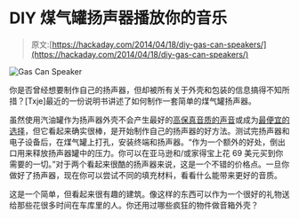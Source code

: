 # DIY 煤气罐扬声器播放你的音乐

> 原文:[https://hackaday.com/2014/04/18/diy-gas-can-speakers/](https://hackaday.com/2014/04/18/diy-gas-can-speakers/)

![Gas Can Speaker](../Images/1f4478ba39872d5cfdd5852bb00381b4.png)

你是否曾经想要制作自己的扬声器，但却被所有关于外壳和包装的信息搞得不知所措？[Txje]最近的一份说明书讲述了如何制作一套简单的煤气罐扬声器。

虽然使用汽油罐作为扬声器外壳不会产生最好的[高保真音质的声音](http://hackaday.com/2010/10/27/unreal-speaker-build/)或成为[最便宜的选择](http://hackaday.com/2013/12/01/diy-pringles-can-speaker/)，但它看起来确实很棒，是开始制作自己的扬声器的好方法。测试完扬声器和电子设备后，在煤气罐上打孔，安装终端和扬声器。“作为一个额外的好处，倒出口用来释放扬声器罐中的压力。你可以在亚马逊和/或家得宝上花 69 美元买到你需要的一切。”对于两个看起来很酷的扬声器来说，这是一个不错的价格点。一旦你做好了扬声器，现在你可以尝试不同的填充材料，看看什么能带来更好的音质。

这是一个简单，但看起来很有趣的建筑。像这样的东西可以作为一个很好的礼物送给那些花很多时间在车库里的人。你还用过哪些疯狂的物件做音箱外壳？